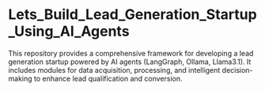 # Lets_Build_Lead_Generation_Startup_Using_AI_Agents
This repository provides a comprehensive framework for developing a lead generation startup powered by AI agents (LangGraph, Ollama, Llama3.1). It includes modules for data acquisition, processing, and intelligent decision-making to enhance lead qualification and conversion. 
